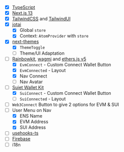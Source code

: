 
- [x] [TypeScript](https://www.typescriptlang.org)
- [x] [Next.js 13](https://nextjs.org/docs)
- [x] [TailwindCSS](https://tailwindcss.com) and
      [TailwindUI](https://tailwindui.com)
- [x] [jotai](https://jotai.org/)
  - [x] Global `store`
  - [x] Context: `AtomProvider` with `store`
- [x] [next-themes](https://github.com/pacocoursey/next-themes)
  - [x] `ThemeToggle`
  - [ ] Theme/UI Adaptation
- [ ] [Rainbowkit](https://www.rainbowkit.com),
      [wagmi](https://wagmi.sh/core/) and
      [ethers.js v5](https://docs.ethers.org/v5)
  - [x] `EvmConnect` - Custom Connect Wallet Button
  - [x] `EvmConnected` - Layout
  - [x] Nav Connect
  - [ ] Nav Avatar
- [ ] [Suiet Wallet Kit](https://kit.suiet.app/)
  - [x] `SuiConnect` - Custom Connect Wallet Button
  - [ ] `SuiConnected` - Layout
- [ ] `Web3Connect` Button to give 2 options for EVM & SUI
- [ ] User Menu on Nav
  - [x] ENS Name
  - [x] EVM Address
  - [x] SUI Address
- [ ] [usehooks-ts](https://usehooks-ts.com)
- [ ] [Firebase](https://firebase.google.com)
- [ ] i18n
